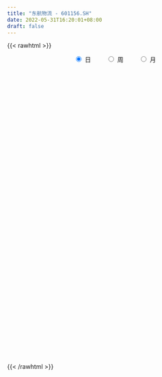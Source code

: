 ```yaml
---
title: "东航物流 - 601156.SH"
date: 2022-05-31T16:20:01+08:00
draft: false
---
```

{{< rawhtml >}}
    <div style="text-align: center">
        <label style="padding: 1rem;"><input style="margin-right: .5rem" type="radio" name="period" value="D" checked onclick="period_change(this)">日</label>
        <label style="padding: 1rem;"><input style="margin-right: .5rem" type="radio" name="period" value="W" onclick="period_change(this)">周</label>
        <label style="padding: 1rem;"><input style="margin-right: .5rem" type="radio" name="period" value="M" onclick="period_change(this)">月</label>
    </div>
    <div id="chart" style="height: 700px;"></div> 
    <script type="text/javascript">
        const D_v = [14704.22,6525.28,7479.32,768247.04,348361.03,293360.09,228354.98,290041.03,460846.53,301752.33,218127.96,151806.28,192377.09,124896.35,110524.62,130360.24,101789.84,112556.08,102586.86,79678.27,95711.15,75391.8,58414.73,72024.97,75909.71,83590.49,75014.26,71133.97,68877.38,63118.23,49628.89,80034.42,54909.8,66725.61,60425.65,51144.41,45948.86,82748.64,54169.1,41741.62,52190.91,44356.66,44150.23,33139.29,67739.13,40866.23,36353.16,78474.79,120782.97,90634.03,73212.56,65322.34,45215.05,41190.15,47811.18,44319.0,43143.24,55220.85,53803.25,46689.84,40783.59,38448.6,43553.87,61586.6,41558.95,65519.17,98422.67,205507.47,270662.38,253341.48,145602.45,110510.39,81123.42,126530.58,100007.53,82405.5,53035.23,91549.21,42255.7,42479.92,40340.88,44699.68,28188.88,41646.73,47615.01,29184.0,31860.37,36087.11,29088.99,52238.0,23825.94,19932.55,28680.17,22677.58,29646.25,47990.75,40388.75,27628.5,28591.28,24530.9,29512.9,24161.81,30680.53,26125.64,33691.09,59834.27,37045.54,25454.18,40964.26,67079.36,57363.47,32363.01,28472.2,26130.42,26559.4,47362.62,27475.98,25847.81,21708.44,25887.52,89273.23,113534.3,56773.75,73591.47,118252.46,165896.43,130461.57,94827.3,60945.45,42862.87,71955.7,52466.4,52915.22,50766.0,36995.2,24280.8,30245.41,66049.37,59211.75,81603.9,84839.5,56277.85,43320.24,37996.26,50925.82,105809.01,36808.0,36025.0,33577.64,31443.05,30416.89,25394.9,27719.76,23064.57,26160.17,95493.45,149657.72,83474.13,61267.43,113962.25,66371.73,52228.19,55799.11,116134.72,82295.31,45837.55,73862.37,60668.2,67094.1,42654.28,46434.85,37888.71,82286.13,70758.33,38397.25,44513.3,41477.27,84090.39,80615.74,66514.76,84924.25,96293.07,61113.28,46875.27,45880.99,66591.76,80916.18,48467.47,28917.93,30252.67,61380.84,32268.43,30114.46,20088.34,27979.47,26822.86,21748.74,23406.29,64003.8,55406.6,61635.09,68576.43,128206.08,134088.67,217805.02,132223.74,78171.45,84412.35,74000.83,71673.99,86133.91,74317.81,101742.48,98562.13,93054.2,179190.87,193495.29,113219.67,241645.34,169670.19,162470.06,163258.09,131746.3,166365.37,118950.12,96989.74,64587.74,60883.36,103461.95,71722.92,83375.95,58115.89,48679.9,52842.77,55307.01,54289.59]
const D_histogram = [0.0,0.1405073504,0.3756338347,0.4352898205,0.3170910723,0.2358669754,0.1697829729,0.2673030159,0.3192746796,0.263723546,0.1461917476,0.0699170587,-0.0558890128,-0.1305026093,-0.2096770126,-0.3044145694,-0.3927167732,-0.4126597985,-0.3772534826,-0.3489947973,-0.3630503078,-0.3345888423,-0.3055882463,-0.2888350908,-0.2929779665,-0.3142790061,-0.2943663527,-0.2527088767,-0.1878937639,-0.1666143861,-0.154174526,-0.1735751438,-0.1818002448,-0.2156092897,-0.2625710803,-0.2466230426,-0.2038988888,-0.0861272699,-0.0077625276,0.0461456505,0.0520866742,0.0504304384,0.0749358359,0.0951934594,0.1263665094,0.1364596633,0.1399286039,0.1802135607,0.2218679462,0.2703578282,0.2506424372,0.2140198358,0.1898982421,0.1676343705,0.1460818567,0.1103026747,0.0734146262,0.0493595626,0.012211343,0.0077751001,0.0240569246,0.0338451415,0.0414491619,0.061422423,0.0693969005,0.0878455083,0.1197391812,0.2627250462,0.3050671571,0.3798323606,0.3618169794,0.29257123,0.2461770585,0.2376428819,0.1536993419,0.0457371742,-0.0283982809,-0.1578484719,-0.2232128497,-0.2438551941,-0.2404063971,-0.2530484309,-0.2324486717,-0.2002364969,-0.1823933916,-0.1635590434,-0.1298611947,-0.1211263697,-0.1121248921,-0.1316480404,-0.1299654717,-0.1178787125,-0.0990167154,-0.0970992626,-0.058016116,-0.0000309305,0.022810853,0.0539466366,0.0798593556,0.0786728274,0.0857641895,0.0863341939,0.0943516795,0.1014495148,0.1116944645,0.1472689371,0.1469964285,0.136315604,0.1051225437,0.118181228,0.1097376875,0.0985330116,0.0878175946,0.0691039626,0.038772326,-0.0208563954,-0.05792006,-0.0688609327,-0.0800309364,-0.072005658,-0.0150702331,0.0429588575,0.0725342275,0.0980354302,0.1429395751,0.1917604704,0.2189929104,0.1732038936,0.1405901311,0.0959702634,0.0682242596,0.0517280481,0.0337507602,-0.0034729531,-0.0489499967,-0.0717242341,-0.0937682075,-0.0780813495,-0.0845791931,-0.0239808846,-0.0148222079,-0.012970941,-0.0324747646,-0.0543689862,-0.0579188736,-0.0273740415,-0.0166097433,-0.0336202962,-0.0639824641,-0.08178573,-0.0831692605,-0.0863797594,-0.0990366286,-0.1055825173,-0.1095714655,-0.0898328333,-0.0176786366,0.0093154742,0.0269894628,0.0960163293,0.1253057762,0.1309627367,0.1304977448,0.1500647988,0.0960124925,0.0751915625,0.0915952898,0.0578353698,0.0704126343,0.0678811492,0.0379058734,0.0268800746,-0.0546956514,-0.0714861753,-0.0689062177,-0.0578776,-0.0382855614,-0.0068375469,0.0310212405,0.0089524818,-0.0848260118,-0.211632074,-0.2777320618,-0.2955006485,-0.3048815123,-0.3393954469,-0.279993435,-0.2279563636,-0.1753154286,-0.1265130431,-0.1164268809,-0.1085919238,-0.1103786042,-0.103612984,-0.0891293321,-0.0876971582,-0.0565596835,-0.0318300595,0.0198490568,0.0930872424,0.1528890258,0.2323563576,0.3002579249,0.3870053515,0.4615581688,0.4863719764,0.4441797047,0.4354597312,0.4119057556,0.365112316,0.301659467,0.268164495,0.1307913145,0.0503459619,-0.0386002458,-0.2054964754,-0.2380915,-0.118653229,0.0151894393,0.1132551012,0.1674027184,0.1443823352,0.1339118924,0.133401887,0.0744910805,-0.0051125188,-0.0736923521,-0.1384026376,-0.1084711798,-0.1010096318,-0.1604039953,-0.1728096439,-0.1862837,-0.1931891523,-0.1744408598,-0.1514112908]
const D_fast = [0.0,0.175634188,0.5046691309,0.6731475719,0.6342215917,0.6119642387,0.5883259794,0.7526717764,0.88446211,0.894841863,0.8138580015,0.7550625772,0.6152842525,0.5080450037,0.3764513472,0.205610148,0.019128751,-0.103979224,-0.1628862787,-0.2218762927,-0.3266943802,-0.3818801253,-0.4292765908,-0.4847322081,-0.5621195753,-0.6619903665,-0.7156693013,-0.7371890445,-0.7193473727,-0.7397215914,-0.7658253628,-0.8286197665,-0.8822949287,-0.970006296,-1.0826108567,-1.1283185797,-1.1365691481,-1.0403293467,-0.9639052362,-0.8984606456,-0.8794979532,-0.8685465794,-0.825307223,-0.7812512346,-0.7184865573,-0.6742784875,-0.6358273959,-0.550489049,-0.453367677,-0.3372883379,-0.2943431196,-0.2774607621,-0.2541077952,-0.2344630742,-0.2194951239,-0.2276986371,-0.2462330292,-0.2579482021,-0.292043586,-0.2945360538,-0.2722399981,-0.2539904958,-0.2360241849,-0.2006953182,-0.1753716155,-0.1349616307,-0.0731331624,0.1355339642,0.2541428643,0.423866158,0.4963050216,0.5002020797,0.5153521728,0.5662287167,0.5207100122,0.4241821381,0.3429471127,0.1740348037,0.0528672135,-0.0287389295,-0.0853917317,-0.1612958733,-0.1988082819,-0.2166552314,-0.244410474,-0.2664658867,-0.2652333366,-0.2867801041,-0.3058098495,-0.3582450079,-0.3890538071,-0.406436726,-0.4123289078,-0.4346862707,-0.410107153,-0.3521297001,-0.3235852034,-0.2789627606,-0.2330852028,-0.2146035241,-0.1860711146,-0.1639175617,-0.1323121563,-0.0998519423,-0.0616833764,0.0107083304,0.0471849289,0.0705830055,0.0656705811,0.1082745724,0.1272654537,0.1406940307,0.1519330124,0.1504953711,0.129856816,0.0650139957,0.0134703161,-0.0146857898,-0.0458635276,-0.0558396637,-0.002671797,0.0660970079,0.1138059348,0.1638159951,0.2444550338,0.3412160466,0.4231967143,0.4207086708,0.4232424411,0.4026151393,0.3919252004,0.388361001,0.3788214031,0.3407294515,0.2830149087,0.2423096127,0.1968235875,0.1929901081,0.1653474663,0.2199505536,0.2254036783,0.2240122099,0.1963896952,0.1609032271,0.1428736213,0.166574943,0.1731868054,0.1477711784,0.1014133945,0.0631636961,0.0409878504,0.0161824117,-0.0212336147,-0.0541751327,-0.0855569472,-0.0882765234,-0.0205419859,0.0087809935,0.0332023478,0.1262332966,0.1868491876,0.2252468322,0.2574062765,0.3144895303,0.284440347,0.2824173077,0.3217198575,0.3024187799,0.332599203,0.3470380052,0.3265391977,0.3222334175,0.2269837787,0.1923217109,0.1776751141,0.1742343318,0.1842549801,0.2139936079,0.2596077054,0.2397770672,0.1247920706,-0.0549220101,-0.1904550134,-0.2820987622,-0.3677000041,-0.4870628003,-0.4976591473,-0.5026111667,-0.4937990888,-0.4766249642,-0.4956455221,-0.514958546,-0.5443398775,-0.5634775033,-0.5712761845,-0.5917683001,-0.5747707462,-0.5579986371,-0.5013572566,-0.4048472604,-0.3068232205,-0.1692667993,-0.0263007508,0.1571980137,0.3471403732,0.4935471749,0.5623998294,0.6625447886,0.741967252,0.7864518913,0.7984139091,0.8319600609,0.727284709,0.6594258469,0.5608295777,0.3425592292,0.2504413296,0.3402162934,0.4778563215,0.6042357587,0.7002340555,0.7133092561,0.7363167864,0.7691572528,0.7288692164,0.6479874874,0.560984566,0.4616736212,0.464487284,0.4466964241,0.3472010618,0.2915930022,0.2315480211,0.1763452807,0.1514833583,0.1366601045]
const D_slow = [0.0,0.0351268376,0.1290352963,0.2378577514,0.3171305195,0.3760972633,0.4185430065,0.4853687605,0.5651874304,0.6311183169,0.6676662538,0.6851455185,0.6711732653,0.638547613,0.5861283598,0.5100247175,0.4118455242,0.3086805745,0.2143672039,0.1271185046,0.0363559276,-0.047291283,-0.1236883445,-0.1958971172,-0.2691416089,-0.3477113604,-0.4213029486,-0.4844801677,-0.5314536087,-0.5731072053,-0.6116508368,-0.6550446227,-0.7004946839,-0.7543970063,-0.8200397764,-0.8816955371,-0.9326702593,-0.9542020767,-0.9561427086,-0.944606296,-0.9315846275,-0.9189770179,-0.9002430589,-0.876444694,-0.8448530667,-0.8107381508,-0.7757559999,-0.7307026097,-0.6752356232,-0.6076461661,-0.5449855568,-0.4914805979,-0.4440060373,-0.4020974447,-0.3655769805,-0.3380013119,-0.3196476553,-0.3073077647,-0.3042549289,-0.3023111539,-0.2962969227,-0.2878356374,-0.2774733469,-0.2621177411,-0.244768516,-0.2228071389,-0.1928723436,-0.1271910821,-0.0509242928,0.0440337974,0.1344880422,0.2076308497,0.2691751143,0.3285858348,0.3670106703,0.3784449638,0.3713453936,0.3318832756,0.2760800632,0.2151162647,0.1550146654,0.0917525577,0.0336403897,-0.0164187345,-0.0620170824,-0.1029068433,-0.1353721419,-0.1656537344,-0.1936849574,-0.2265969675,-0.2590883354,-0.2885580135,-0.3133121924,-0.3375870081,-0.352091037,-0.3520987697,-0.3463960564,-0.3329093973,-0.3129445584,-0.2932763515,-0.2718353041,-0.2502517557,-0.2266638358,-0.2013014571,-0.173377841,-0.1365606067,-0.0998114996,-0.0657325985,-0.0394519626,-0.0099066556,0.0175277663,0.0421610191,0.0641154178,0.0813914085,0.09108449,0.0858703911,0.0713903761,0.0541751429,0.0341674088,0.0161659943,0.012398436,0.0231381504,0.0412717073,0.0657805648,0.1015154586,0.1494555762,0.2042038038,0.2475047772,0.28265231,0.3066448759,0.3237009408,0.3366329528,0.3450706429,0.3442024046,0.3319649054,0.3140338469,0.290591795,0.2710714576,0.2499266593,0.2439314382,0.2402258862,0.236983151,0.2288644598,0.2152722133,0.2007924949,0.1939489845,0.1897965487,0.1813914746,0.1653958586,0.1449494261,0.124157111,0.1025621711,0.077803014,0.0514073846,0.0240145183,0.0015563099,-0.0028633492,-0.0005344807,0.006212885,0.0302169673,0.0615434114,0.0942840955,0.1269085317,0.1644247314,0.1884278546,0.2072257452,0.2301245676,0.2445834101,0.2621865687,0.279156856,0.2886333243,0.295353343,0.2816794301,0.2638078863,0.2465813318,0.2321119318,0.2225405415,0.2208311548,0.2285864649,0.2308245854,0.2096180824,0.1567100639,0.0872770485,0.0134018863,-0.0628184917,-0.1476673535,-0.2176657122,-0.2746548031,-0.3184836603,-0.350111921,-0.3792186413,-0.4063666222,-0.4339612733,-0.4598645193,-0.4821468523,-0.5040711419,-0.5182110627,-0.5261685776,-0.5212063134,-0.4979345028,-0.4597122463,-0.4016231569,-0.3265586757,-0.2298073378,-0.1144177956,0.0071751985,0.1182201247,0.2270850575,0.3300614964,0.4213395754,0.4967544421,0.5637955659,0.5964933945,0.609079885,0.5994298235,0.5480557047,0.4885328296,0.4588695224,0.4626668822,0.4909806575,0.5328313371,0.5689269209,0.602404894,0.6357553658,0.6543781359,0.6531000062,0.6346769182,0.6000762588,0.5729584638,0.5477060559,0.5076050571,0.4644026461,0.4178317211,0.369534433,0.3259242181,0.2880713954]
const D_data = [['2021-06-09', 18.3511, 22.0272, 18.3511, 22.0272],['2021-06-10', 24.2289, 24.2289, 24.2289, 24.2289],['2021-06-11', 26.6537, 26.6537, 26.6537, 26.6537],['2021-06-15', 29.1853, 25.6062, 23.9864, 29.1853],['2021-06-16', 24.2483, 23.5597, 23.3754, 25.1988],['2021-06-17', 23.3269, 23.7536, 22.4733, 24.6848],['2021-06-18', 23.2881, 23.7633, 22.9486, 24.5296],['2021-06-21', 23.8797, 26.1397, 23.3851, 26.1397],['2021-06-22', 27.1581, 26.2852, 26.2367, 28.322],['2021-06-23', 25.8972, 25.2473, 25.1018, 26.5373],['2021-06-24', 25.2182, 24.258, 23.7633, 25.2376],['2021-06-25', 24.3647, 24.4326, 23.967, 24.7624],['2021-06-28', 24.4423, 23.3657, 23.2881, 24.4617],['2021-06-29', 23.0844, 23.4821, 22.9971, 23.8118],['2021-06-30', 23.2881, 22.9583, 22.8904, 23.5597],['2021-07-01', 22.9195, 22.1629, 22.1629, 22.9195],['2021-07-02', 22.0272, 21.5325, 21.4549, 22.4636],['2021-07-05', 21.3385, 21.8235, 20.9117, 22.0951],['2021-07-06', 21.6877, 22.2793, 21.484, 22.289],['2021-07-07', 22.1145, 22.0951, 22.0466, 22.5024],['2021-07-08', 22.0175, 21.3288, 21.3094, 22.0175],['2021-07-09', 21.193, 21.6198, 21.1833, 22.0078],['2021-07-12', 21.6198, 21.5131, 21.4452, 21.872],['2021-07-13', 21.5034, 21.2221, 21.1445, 21.5131],['2021-07-14', 21.29, 20.7274, 20.7177, 21.3094],['2021-07-15', 20.5723, 20.1552, 20.0388, 20.582],['2021-07-16', 20.3686, 20.3686, 20.2037, 20.8438],['2021-07-19', 20.1649, 20.5238, 19.6896, 20.7856],['2021-07-20', 20.2619, 20.8535, 20.1552, 21.0669],['2021-07-21', 20.6693, 20.3201, 20.3104, 20.8438],['2021-07-22', 20.2231, 20.0873, 20.0582, 20.4462],['2021-07-23', 20.0582, 19.4471, 19.418, 20.0582],['2021-07-26', 19.4083, 19.2726, 19.2047, 19.7478],['2021-07-27', 19.1853, 18.5742, 18.5548, 19.3792],['2021-07-28', 18.5257, 17.8855, 17.6528, 18.5742],['2021-07-29', 18.0795, 18.2638, 17.9922, 18.5451],['2021-07-30', 18.2735, 18.4481, 18.0116, 18.5839],['2021-08-02', 18.7682, 19.5732, 18.7488, 20.0776],['2021-08-03', 19.4471, 19.4374, 19.2144, 19.4859],['2021-08-04', 19.7187, 19.3695, 19.3016, 19.7187],['2021-08-05', 19.4956, 18.8361, 18.8167, 19.5635],['2021-08-06', 18.7003, 18.6615, 18.4481, 18.807],['2021-08-09', 18.5645, 18.9719, 18.516, 19.0592],['2021-08-10', 18.9137, 18.9816, 18.8361, 19.0689],['2021-08-11', 18.9622, 19.2241, 18.9622, 19.5247],['2021-08-12', 19.195, 19.0592, 19.001, 19.2241],['2021-08-13', 19.2047, 19.0107, 18.9331, 19.2241],['2021-08-16', 18.8943, 19.612, 18.7779, 19.6217],['2021-08-17', 19.612, 19.9127, 19.4568, 20.2231],['2021-08-18', 19.7866, 20.3492, 19.612, 20.5044],['2021-08-19', 20.3589, 19.6993, 19.5926, 20.4171],['2021-08-20', 19.709, 19.4471, 19.3404, 19.8157],['2021-08-23', 19.3889, 19.5344, 19.2047, 19.6411],['2021-08-24', 19.5247, 19.515, 19.418, 19.7672],['2021-08-25', 19.515, 19.4762, 19.3113, 19.7187],['2021-08-26', 19.4859, 19.195, 19.195, 19.5635],['2021-08-27', 19.2047, 19.0107, 18.8458, 19.3501],['2021-08-30', 19.1174, 19.0107, 18.9622, 19.5635],['2021-08-31', 18.9137, 18.6615, 18.4481, 18.9816],['2021-09-01', 18.6421, 18.9234, 18.4772, 19.098],['2021-09-02', 18.9234, 19.1853, 18.8555, 19.2726],['2021-09-03', 19.2241, 19.1562, 19.0495, 19.3889],['2021-09-06', 19.2823, 19.1659, 19.0398, 19.2919],['2021-09-07', 19.1659, 19.3986, 19.0495, 19.4956],['2021-09-08', 19.3986, 19.3404, 19.2435, 19.3986],['2021-09-09', 19.3307, 19.5732, 19.2919, 19.6314],['2021-09-10', 19.6217, 19.9321, 19.6217, 20.0388],['2021-09-13', 20.291, 21.9302, 20.2813, 21.9302],['2021-09-14', 22.6867, 21.387, 21.3676, 22.7449],['2021-09-15', 21.7071, 22.386, 21.7071, 22.9292],['2021-09-16', 22.2987, 21.6877, 21.5519, 22.8225],['2021-09-17', 21.6877, 21.096, 20.6402, 21.6877],['2021-09-22', 20.8535, 21.3191, 20.7468, 21.5422],['2021-09-23', 21.2997, 21.8817, 21.2803, 22.5703],['2021-09-24', 21.8429, 20.8923, 20.7856, 21.9011],['2021-09-27', 20.9117, 20.2037, 20.1358, 21.0475],['2021-09-28', 20.2716, 20.194, 20.0388, 20.4656],['2021-09-29', 19.9903, 18.9234, 18.9234, 20.1164],['2021-09-30', 19.0398, 19.0883, 19.0398, 19.2532],['2021-10-08', 19.4956, 19.2629, 19.1077, 19.5441],['2021-10-11', 19.2047, 19.3501, 19.0689, 19.5635],['2021-10-12', 19.2726, 18.9428, 18.7197, 19.3307],['2021-10-13', 18.8846, 19.195, 18.7682, 19.2047],['2021-10-14', 19.195, 19.3113, 19.1174, 19.515],['2021-10-15', 19.418, 19.1077, 19.0204, 19.6799],['2021-10-18', 18.9234, 19.0689, 18.7779, 19.1077],['2021-10-19', 19.0301, 19.2629, 19.001, 19.4374],['2021-10-20', 19.2629, 18.9428, 18.8943, 19.2919],['2021-10-21', 18.9913, 18.8749, 18.8361, 19.1368],['2021-10-22', 18.8458, 18.3608, 18.3608, 18.8846],['2021-10-25', 18.3802, 18.4384, 18.2929, 18.6033],['2021-10-26', 18.4384, 18.4675, 18.3705, 18.5936],['2021-10-27', 18.4675, 18.5063, 18.3414, 18.807],['2021-10-28', 18.4287, 18.225, 18.1862, 18.516],['2021-10-29', 18.2929, 18.6906, 18.2929, 18.7682],['2021-11-01', 19.2241, 19.1174, 18.9137, 19.2629],['2021-11-02', 19.1077, 18.8555, 18.6324, 19.2338],['2021-11-03', 19.0107, 19.0883, 18.7682, 19.1562],['2021-11-04', 19.1174, 19.1853, 18.9913, 19.2629],['2021-11-05', 19.1077, 18.9331, 18.9234, 19.1853],['2021-11-08', 18.9622, 19.0786, 18.9331, 19.3307],['2021-11-09', 19.0592, 19.0495, 18.8846, 19.1271],['2021-11-10', 19.001, 19.2047, 18.8749, 19.2144],['2021-11-11', 19.2241, 19.2823, 19.1465, 19.3307],['2021-11-12', 19.3404, 19.4277, 19.1271, 19.4665],['2021-11-15', 19.4665, 19.9515, 19.3016, 20.0388],['2021-11-16', 19.8642, 19.6993, 19.6799, 20.0291],['2021-11-17', 19.709, 19.6411, 19.5538, 19.8254],['2021-11-18', 19.6314, 19.3598, 19.3307, 19.903],['2021-11-19', 19.3889, 19.9515, 19.3695, 20.0291],['2021-11-22', 19.8836, 19.7866, 19.7284, 20.2813],['2021-11-23', 19.8836, 19.7866, 19.6702, 19.9515],['2021-11-24', 19.8351, 19.8157, 19.5829, 19.8351],['2021-11-25', 19.8351, 19.709, 19.5829, 19.8351],['2021-11-26', 19.6314, 19.4859, 19.4665, 19.7187],['2021-11-29', 19.3404, 18.8943, 18.8943, 19.3404],['2021-11-30', 19.0301, 18.8943, 18.8361, 19.1077],['2021-12-01', 18.7973, 19.0495, 18.7876, 19.1853],['2021-12-02', 19.001, 18.9331, 18.9331, 19.1562],['2021-12-03', 18.9913, 19.1077, 18.9525, 19.321],['2021-12-06', 19.3986, 19.8642, 19.3889, 20.1746],['2021-12-07', 19.8351, 20.2037, 19.7866, 20.7371],['2021-12-08', 20.0873, 20.1358, 20.0291, 20.6111],['2021-12-09', 20.1358, 20.3104, 20.1261, 20.4947],['2021-12-10', 20.2813, 20.8535, 20.1746, 21.0475],['2021-12-13', 22.2017, 21.3094, 20.8632, 22.2017],['2021-12-14', 21.1542, 21.4355, 20.9796, 21.7847],['2021-12-15', 21.5325, 20.6596, 20.582, 21.5616],['2021-12-16', 20.679, 20.7759, 20.4365, 20.8438],['2021-12-17', 20.7759, 20.5529, 20.3589, 20.7759],['2021-12-20', 20.7565, 20.679, 20.6111, 21.1445],['2021-12-21', 20.5335, 20.7953, 20.3783, 20.9505],['2021-12-22', 21.0281, 20.7662, 20.6887, 21.29],['2021-12-23', 20.7081, 20.4365, 20.2619, 20.7371],['2021-12-24', 20.4462, 20.1358, 20.1261, 20.5141],['2021-12-27', 20.2619, 20.2328, 20.1067, 20.3395],['2021-12-28', 20.2425, 20.097, 20.0097, 20.3201],['2021-12-29', 20.1261, 20.5238, 19.9612, 20.5529],['2021-12-30', 20.6305, 20.2425, 20.1746, 20.6305],['2021-12-31', 20.2619, 21.2221, 20.1067, 21.2221],['2022-01-04', 21.2415, 20.7856, 20.582, 21.2415],['2022-01-05', 20.7953, 20.7468, 20.6014, 21.1251],['2022-01-06', 20.5432, 20.4462, 20.2813, 20.6887],['2022-01-07', 20.4656, 20.3007, 20.2716, 20.6499],['2022-01-10', 20.1746, 20.4462, 19.7866, 20.485],['2022-01-11', 20.2813, 20.9408, 20.2813, 21.2221],['2022-01-12', 20.9408, 20.8147, 20.7565, 21.096],['2022-01-13', 20.8632, 20.4559, 20.4462, 20.8729],['2022-01-14', 20.4656, 20.1455, 20.1067, 20.5432],['2022-01-17', 20.097, 20.1358, 20.0776, 20.3007],['2022-01-18', 20.0776, 20.2425, 20.0, 20.2522],['2022-01-19', 20.2522, 20.1552, 20.0097, 20.2522],['2022-01-20', 20.1455, 19.9321, 19.8933, 20.1843],['2022-01-21', 19.9418, 19.8836, 19.806, 20.0097],['2022-01-24', 19.7866, 19.806, 19.4956, 19.8836],['2022-01-25', 20.3686, 20.0679, 20.0679, 20.7177],['2022-01-26', 20.2522, 20.9311, 19.9709, 21.096],['2022-01-27', 20.805, 20.6305, 20.5626, 21.1057],['2022-01-28', 20.9117, 20.6499, 20.485, 20.9602],['2022-02-07', 20.6596, 21.581, 20.6596, 21.581],['2022-02-08', 21.5713, 21.4452, 21.0184, 21.5713],['2022-02-09', 21.3385, 21.3579, 21.1154, 21.3967],['2022-02-10', 21.5131, 21.4161, 21.1445, 21.5228],['2022-02-11', 21.3288, 21.8526, 21.1542, 22.192],['2022-02-14', 21.6392, 20.9602, 20.7274, 21.7847],['2022-02-15', 21.0378, 21.2706, 20.8147, 21.3773],['2022-02-16', 21.2706, 21.8235, 21.1639, 22.0951],['2022-02-17', 21.7362, 21.2415, 21.2415, 22.066],['2022-02-18', 21.1445, 21.8526, 21.0281, 21.872],['2022-02-21', 21.7847, 21.7847, 21.4161, 21.8526],['2022-02-22', 21.4743, 21.4355, 21.3385, 21.8041],['2022-02-23', 21.581, 21.6295, 21.387, 21.7071],['2022-02-24', 21.484, 20.5238, 20.388, 21.5713],['2022-02-25', 20.7177, 21.0572, 20.7081, 21.5907],['2022-02-28', 21.0572, 21.2415, 20.8535, 21.387],['2022-03-01', 21.3967, 21.3676, 21.1833, 21.5422],['2022-03-02', 21.3385, 21.5519, 21.1639, 21.7071],['2022-03-03', 22.0757, 21.8526, 21.7168, 22.192],['2022-03-04', 21.8041, 22.1629, 21.7071, 22.3763],['2022-03-07', 22.0854, 21.5034, 21.4161, 22.0854],['2022-03-08', 21.4452, 20.291, 20.291, 21.5713],['2022-03-09', 20.291, 19.1853, 18.7197, 20.485],['2022-03-10', 19.6217, 19.2435, 19.2144, 19.7381],['2022-03-11', 19.0689, 19.3986, 18.6227, 19.5247],['2022-03-14', 19.2823, 19.1853, 19.1368, 19.6217],['2022-03-15', 19.1077, 18.4772, 18.4093, 19.3889],['2022-03-16', 18.9234, 19.4471, 18.4384, 19.5247],['2022-03-17', 19.5441, 19.418, 19.3404, 19.8545],['2022-03-18', 19.2435, 19.5053, 19.2241, 19.5926],['2022-03-21', 19.5926, 19.5635, 19.2241, 19.6217],['2022-03-22', 18.9816, 19.0883, 18.71, 19.2823],['2022-03-23', 19.0204, 18.9622, 18.9622, 19.2629],['2022-03-24', 18.9913, 18.71, 18.7003, 18.9913],['2022-03-25', 18.7876, 18.6809, 18.6712, 18.8846],['2022-03-28', 18.6227, 18.6906, 18.2929, 18.7876],['2022-03-29', 18.7682, 18.4287, 18.3802, 18.7682],['2022-03-30', 18.6227, 18.7585, 18.5451, 18.7779],['2022-03-31', 18.6324, 18.7197, 18.5839, 18.8652],['2022-04-01', 18.6906, 19.1853, 18.516, 19.5247],['2022-04-06', 19.1271, 19.7672, 18.9331, 19.8157],['2022-04-07', 19.8351, 19.9903, 19.6799, 20.1455],['2022-04-08', 19.9709, 20.7081, 19.8836, 21.0475],['2022-04-11', 21.3773, 21.1251, 21.0184, 21.7168],['2022-04-12', 20.8535, 22.0175, 20.805, 22.192],['2022-04-13', 22.0175, 22.6188, 21.8332, 23.4336],['2022-04-14', 22.3084, 22.6382, 21.9302, 22.968],['2022-04-15', 22.0563, 22.1339, 22.0078, 22.7158],['2022-04-18', 22.4539, 22.7934, 21.6586, 23.0165],['2022-04-19', 22.6964, 22.9001, 22.3084, 23.3269],['2022-04-20', 23.065, 22.7837, 22.6285, 23.1523],['2022-04-21', 22.7934, 22.6091, 22.3278, 23.2784],['2022-04-22', 22.6091, 23.0262, 22.3569, 23.065],['2022-04-25', 22.9389, 21.5034, 21.484, 22.9874],['2022-04-26', 21.775, 21.7847, 21.2124, 22.4054],['2022-04-27', 21.775, 21.3094, 20.582, 21.8235],['2022-04-28', 22.1145, 19.6217, 19.418, 22.386],['2022-04-29', 20.3686, 20.6596, 20.0, 21.387],['2022-05-05', 20.9505, 22.7255, 20.9505, 22.7255],['2022-05-06', 23.2105, 23.6178, 22.8128, 24.1416],['2022-05-09', 23.2299, 23.9185, 23.0262, 24.1319],['2022-05-10', 23.3075, 23.967, 23.0359, 24.0834],['2022-05-11', 23.9282, 23.2881, 23.2784, 23.9282],['2022-05-12', 22.8904, 23.55, 22.7934, 23.9864],['2022-05-13', 23.579, 23.8409, 23.3366, 24.7818],['2022-05-16', 23.6954, 23.1232, 22.9389, 24.0349],['2022-05-17', 23.0747, 22.6091, 22.1629, 23.2687],['2022-05-18', 22.7837, 22.4054, 22.192, 22.9292],['2022-05-19', 21.9787, 22.0951, 21.8235, 22.2696],['2022-05-20', 22.2114, 23.1717, 22.2017, 23.4433],['2022-05-23', 23.0844, 22.9874, 22.8516, 23.6663],['2022-05-24', 22.8904, 21.9787, 21.9593, 23.5597],['2022-05-25', 21.7459, 22.3084, 21.6586, 22.5897],['2022-05-26', 22.2696, 22.1435, 21.775, 22.3763],['2022-05-27', 22.3443, 22.0743, 21.8942, 22.6544],['2022-05-30', 22.34, 22.33, 22.2, 22.7],['2022-05-31', 22.33, 22.41, 21.75, 22.48]]
const W_v = [28708.82,1638323.1400000001,1422574.1300000001,659948.14,465924.16,364954.16,332792.89,279154.33,275206.93,222248.04,428426.6900000001,221678.62,234946.13,310641.26,985624.17,307661.53,269245.64,42479.92,202491.18,178458.47,124762.49,169130.18,144171.97,230377.61,170888.5,148282.37,451425.21,494993.62,265098.52,261391.23,222433.85,263145.47,138039.17,416052.9,404496.0,329757.53,280022.3,289093.95,355720.63,270774.33,174104.74,163961.16,185618.12,690494.96,390538.89,666044.97,354865.01,793510.0099999999,444872.91,314737.43,109596.6]
const W_histogram = [0.0,-0.1844585755,-0.2472704329,-0.4577709727,-0.5581128897,-0.6682973179,-0.7563109229,-0.8290365504,-0.8091054946,-0.7216332897,-0.5892033901,-0.4898942158,-0.378298355,-0.2237586028,-0.0251324358,0.1034941747,0.0791403084,0.0862671657,0.0915082431,0.0573231269,0.0688003043,0.1025679781,0.1643914059,0.242047545,0.2618635859,0.2493686078,0.3522570729,0.390672729,0.3783390855,0.4299244784,0.3897622851,0.3422085977,0.2849256004,0.2895152485,0.3598350398,0.3900932906,0.3420058851,0.3678780215,0.1909374783,0.07893872,-0.0460851697,-0.0878130515,-0.0099531122,0.1326129817,0.2739131141,0.1984128918,0.3303483269,0.410083517,0.3950415895,0.2931566204,0.2329700243]
const W_fast = [0.0,-0.2305732194,-0.355202685,-0.680145968,-0.9200161074,-1.197274865,-1.4743662009,-1.754350966,-1.9366962837,-2.0296324013,-2.0445033492,-2.0676677289,-2.0506464568,-1.9520463553,-1.7597032973,-1.6052031431,-1.6097719323,-1.5810782836,-1.5529601453,-1.5728144798,-1.5441372264,-1.4847275581,-1.3818062788,-1.2436382534,-1.1583563161,-1.1085091422,-0.9175564089,-0.7814725705,-0.6992214427,-0.5401549302,-0.4828765522,-0.4448780902,-0.4309296873,-0.3539612271,-0.1936826759,-0.0659011024,-0.0284870366,0.0893546051,-0.0398515685,-0.1321156468,-0.2686608289,-0.3323419736,-0.2569703123,-0.081250973,0.1285274379,0.1026304385,0.3171529554,0.4994090247,0.5831274947,0.5545316806,0.5525875906]
const W_slow = [0.0,-0.0461146439,-0.1079322521,-0.2223749953,-0.3619032177,-0.5289775472,-0.7180552779,-0.9253144155,-1.1275907892,-1.3079991116,-1.4552999591,-1.5777735131,-1.6723481018,-1.7282877525,-1.7345708615,-1.7086973178,-1.6889122407,-1.6673454493,-1.6444683885,-1.6301376068,-1.6129375307,-1.5872955362,-1.5461976847,-1.4856857984,-1.420219902,-1.35787775,-1.2698134818,-1.1721452995,-1.0775605282,-0.9700794086,-0.8726388373,-0.7870866879,-0.7158552878,-0.6434764756,-0.5535177157,-0.455994393,-0.3704929218,-0.2785234164,-0.2307890468,-0.2110543668,-0.2225756592,-0.2445289221,-0.2470172001,-0.2138639547,-0.1453856762,-0.0957824532,-0.0131953715,0.0893255077,0.1880859051,0.2613750602,0.3196175663]
const W_data = [['2021-06-11', 18.3511, 26.6537, 18.3511, 26.6537],['2021-06-18', 29.1853, 23.7633, 22.4733, 29.1853],['2021-06-25', 23.8797, 24.4326, 23.3851, 28.322],['2021-07-02', 24.4423, 21.5325, 21.4549, 24.4617],['2021-07-09', 21.3385, 21.6198, 20.9117, 22.5024],['2021-07-16', 21.6198, 20.3686, 20.0388, 21.872],['2021-07-23', 20.1649, 19.4471, 19.418, 21.0669],['2021-07-30', 19.4083, 18.4481, 17.6528, 19.7478],['2021-08-06', 18.7682, 18.6615, 18.4481, 20.0776],['2021-08-13', 18.5645, 19.0107, 18.516, 19.5247],['2021-08-20', 18.8943, 19.4471, 18.7779, 20.5044],['2021-08-27', 19.3889, 19.0107, 18.8458, 19.7672],['2021-09-03', 19.1174, 19.1562, 18.4481, 19.5635],['2021-09-10', 19.2823, 19.9321, 19.0398, 20.0388],['2021-09-17', 20.291, 21.096, 20.2813, 22.9292],['2021-09-24', 20.8535, 20.8923, 20.7468, 22.5703],['2021-09-30', 20.9117, 19.0883, 18.9234, 21.0475],['2021-10-08', 19.4956, 19.2629, 19.1077, 19.5441],['2021-10-15', 19.2047, 19.1077, 18.7197, 19.6799],['2021-10-22', 18.9234, 18.3608, 18.3608, 19.4374],['2021-10-29', 18.3802, 18.6906, 18.1862, 18.807],['2021-11-05', 19.2241, 18.9331, 18.6324, 19.2629],['2021-11-12', 18.9622, 19.4277, 18.8749, 19.4665],['2021-11-19', 19.4665, 19.9515, 19.3016, 20.0388],['2021-11-26', 19.8836, 19.4859, 19.4665, 20.2813],['2021-12-03', 19.3404, 19.1077, 18.7876, 19.3404],['2021-12-10', 19.3986, 20.8535, 19.3889, 21.0475],['2021-12-17', 22.2017, 20.5529, 20.3589, 22.2017],['2021-12-24', 20.7565, 20.1358, 20.1261, 21.29],['2021-12-31', 20.2619, 21.2221, 19.9612, 21.2221],['2022-01-07', 21.2415, 20.3007, 20.2716, 21.2415],['2022-01-14', 20.1746, 20.1455, 19.7866, 21.2221],['2022-01-21', 20.097, 19.8836, 19.806, 20.3007],['2022-01-28', 19.7866, 20.6499, 19.4956, 21.1057],['2022-02-11', 20.6596, 21.8526, 20.6596, 22.192],['2022-02-18', 21.6392, 21.8526, 20.7274, 22.0951],['2022-02-25', 21.7847, 21.0572, 20.388, 21.8526],['2022-03-04', 21.0572, 22.1629, 20.8535, 22.3763],['2022-03-11', 22.0854, 19.3986, 18.6227, 22.0854],['2022-03-18', 19.2823, 19.5053, 18.4093, 19.8545],['2022-03-25', 19.5926, 18.6809, 18.6712, 19.6217],['2022-04-01', 18.6227, 19.1853, 18.2929, 19.5247],['2022-04-08', 19.1271, 20.7081, 18.9331, 21.0475],['2022-04-15', 21.3773, 22.1339, 20.805, 23.4336],['2022-04-22', 22.4539, 23.0262, 21.6586, 23.3269],['2022-04-29', 22.9389, 20.6596, 19.418, 22.9874],['2022-05-06', 20.9505, 23.6178, 20.9505, 24.1416],['2022-05-13', 23.2299, 23.8409, 22.7934, 24.7818],['2022-05-20', 23.6954, 23.1717, 21.8235, 24.0349],['2022-05-27', 23.0844, 22.0743, 21.6586, 23.6663],['2022-06-02', 22.34, 22.41, 21.75, 22.7]]
const M_v = [3517404.1500000004,1674975.6199999999,1256584.3800000001,1999094.6299999999,548192.0599999999,789406.86,1546352.3499999996,1039671.39,1052673.0799999998,1151253.7600000002,1996700.7399999998,2017581.96]
const M_histogram = [0.0,-0.2878304274,-0.4388737032,-0.4816445329,-0.505830072,-0.4775660329,-0.2812656926,-0.1743640061,-0.0544312189,-0.1311837198,-0.0421569912,0.1341126557]
const M_fast = [0.0,-0.3597880342,-0.6205497358,-0.7837316988,-0.9343747558,-1.0255022249,-0.8995183078,-0.8362076229,-0.7298826404,-0.8394310713,-0.7609435904,-0.5511457796]
const M_slow = [0.0,-0.0719576068,-0.1816760326,-0.3020871659,-0.4285446838,-0.5479361921,-0.6182526152,-0.6618436167,-0.6754514215,-0.7082473514,-0.7187865992,-0.6852584353]
const M_data = [['2021-06-30', 18.3511, 22.9583, 18.3511, 29.1853],['2021-07-30', 22.9195, 18.4481, 17.6528, 22.9195],['2021-08-31', 18.7682, 18.6615, 18.4481, 20.5044],['2021-09-30', 18.6421, 19.0883, 18.4772, 22.9292],['2021-10-29', 19.4956, 18.6906, 18.1862, 19.6799],['2021-11-30', 19.2241, 18.8943, 18.6324, 20.2813],['2021-12-31', 18.7973, 21.2221, 18.7876, 22.2017],['2022-01-28', 21.2415, 20.6499, 19.4956, 21.2415],['2022-02-28', 20.6596, 21.2415, 20.388, 22.192],['2022-03-31', 21.3967, 18.7197, 18.2929, 22.3763],['2022-04-29', 18.6906, 20.6596, 18.516, 23.4336],['2022-05-31', 20.9505, 22.41, 20.9505, 24.7818]]
        const D_a = [null,null,null,29.1853,null,null,null,null,null,null,null,null,null,null,null,null,null,null,null,null,null,null,null,null,null,null,null,null,null,null,null,null,null,null,17.6528,null,null,null,null,null,null,null,null,null,null,null,null,null,null,20.5044,null,null,null,null,null,null,null,null,18.4481,null,null,null,null,null,null,null,null,null,null,22.9292,null,null,null,null,null,null,null,null,null,null,null,18.7197,null,null,null,null,19.4374,null,null,null,null,null,null,18.1862,null,null,null,null,null,null,null,null,null,null,null,null,null,null,null,null,20.2813,null,null,null,null,null,null,18.7876,null,null,null,null,null,null,null,22.2017,null,null,null,null,null,null,null,null,null,null,null,null,null,null,null,null,null,null,null,null,null,null,null,null,null,null,null,null,19.4956,null,null,null,null,null,null,null,null,22.192,null,null,null,null,null,null,null,null,20.388,null,null,null,null,null,22.3763,null,null,null,null,null,null,null,null,null,null,null,null,null,null,null,18.2929,null,null,null,null,null,null,null,null,null,23.4336,null,null,null,null,null,null,null,null,null,null,19.418,null,null,null,null,null,null,null,24.7818,null,null,null,null,null,null,null,21.6586,null,null,null,null]
const W_a = [null,29.1853,null,null,null,null,null,17.6528,null,null,null,null,null,null,22.9292,null,null,null,null,null,18.1862,null,null,null,null,null,null,22.2017,null,null,null,null,null,19.4956,null,null,null,null,null,null,null,null,null,null,null,null,null,24.7818,null,null,null]
const M_a = [null,17.6528,null,null,null,null,null,null,null,null,null,null]
        const D_b = [[{ coord: ['2021-06-15', 20.5044] }, { coord: ['2022-04-28', 18.4481] }]]
const W_b = [[{ coord: ['2021-06-18', 22.9292] }, { coord: ['2022-01-28', 18.1862] }]]
const M_b = []
    </script>
{{< /rawhtml >}}